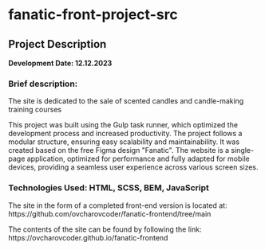 # fanatic-front-project-src
<h2>Project Description</h2>
<b>Development Date: 12.12.2023</b>
<h3>Brief description:</h3>
<p></p>The site is dedicated to the sale of scented candles and candle-making training courses</p>
<p>This project was built using the Gulp task runner, which optimized the development process and increased productivity. The project follows a modular structure, ensuring easy scalability and maintainability. It was created based on the free Figma design "Fanatic". The website is a single-page application, optimized for performance and fully adapted for mobile devices, providing a seamless user experience across various screen sizes.</p>

<h3>Technologies Used: HTML, SCSS, BEM, JavaScript</h3>

<p>The site in the form of a completed front-end version is located at: https://github.com/ovcharovcoder/fanatic-frontend/tree/main</p>
<p>The contents of the site can be found by following the link: https://ovcharovcoder.github.io/fanatic-frontend</p>


